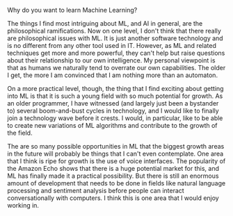 
Why do you want to learn Machine Learning?

The things I find most intriguing about ML, and AI in general, are the philosophical ramifications. Now on one level, I don't think that there really are philosophical issues with ML. It is just another software technology and is no different from any other tool used in IT.  However, as ML and related techniques get more and more powerful, they can't help but raise questions about their relationship to our own intelligence. My personal viewpoint is that as humans we naturally tend to overrate our own capabilities. The older I get, the more I am convinced that I am nothing more than an automaton.

On a more practical level, though, the thing that I find exciting about getting into ML is that it is such a young field with so much potential for growth. As an older programmer, I have witnessed (and largely just been a bystander to) several boom-and-bust cycles in technology, and I would like to finally join a technology wave before it crests. I would, in particular, like to be able to create new variations of ML algorithms and contribute to the growth of the field.

The are so many possible opportunities in ML that the biggest growth areas in the future will probably be things that I can't even contemplate. One area that I think is ripe for growth is the use of voice interfaces. The popularity of the Amazon Echo shows that there is a huge potential market for this, and ML has finally made it a practical possibility. But there is still an enormous amount of development that needs to be done in fields like natural language processing and sentiment analysis before people can interact conversationally with computers. I think this is one area that I would enjoy working in.
